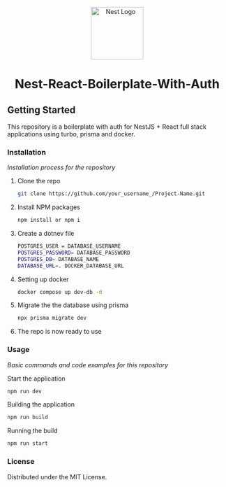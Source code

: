 <p align="center">
  <a href="https://nestjs.com/" target="blank"><img src="https://nestjs.com/img/logo-small.svg" width="120" alt="Nest Logo" /></a>
</p>
<h1 align="center">
  Nest-React-Boilerplate-With-Auth
</h1>

## Getting Started

This repository is a boilerplate with auth for NestJS + React full stack applications using turbo, prisma and docker.

### Installation

_Installation process for the repository_

1. Clone the repo

   ```sh
   git clone https://github.com/your_username_/Project-Name.git

   ```

2. Install NPM packages
   ```sh
   npm install or npm i
   ```
3. Create a dotnev file
   ```sh
   POSTGRES_USER = DATABASE_USERNAME
   POSTGRES_PASSWORD= DATABASE_PASSWORD
   POSTGRES_DB= DATABASE_NAME
   DATABASE_URL=. DOCKER_DATABASE_URL
   ```
4. Setting up docker
   ```sh
   docker compose up dev-db -d
   ```
5. Migrate the the database using prisma
   ```sh
   npx prisma migrate dev
   ```
6. The repo is now ready to use

### Usage

_Basic commands and code examples for this repository_

Start the application

```sh
npm run dev
```

Building the application

```sh
npm run build
```

Running the build

```sh
npm run start
```

### License

Distributed under the MIT License.
